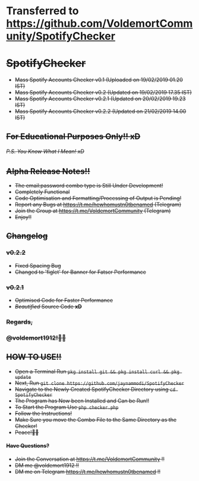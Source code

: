 # Transferred to https://github.com/VoldemortCommunity/SpotifyChecker
# ~~SpotifyChecker~~
- ~~Mass Spotify Accounts Checker v0.1 (Uploaded on 19/02/2019 01.20 IST)~~
- ~~Mass Spotify Accounts Checker v0.2 (Updated on 19/02/2019 17.35 IST)~~
- ~~Mass Spotify Accounts Checker v0.2.1 (Updated on 20/02/2019 19.23 IST)~~
- ~~Mass Spotify Accounts Checker v0.2.2 (Updated on 21/02/2019 14.00 IST)~~
## ~~For Educational Purposes Only!! xD~~
###### ~~P.S. You Know What I Mean! xD~~
## ~~Alpha Release Notes!!~~
* ~~The email:password combo type is Still Under Development!~~
* ~~Completely Functional~~
* ~~Code Optimisation and Formatting/Processing of Output is Pending!~~
* ~~Report any Bugs at https://t.me/hewhomustn0tbenamed (Telegram)~~
* ~~Join the Group at https://t.me/VoldemortCommunity (Telegram)~~
* ~~Enjoy!!~~
## ~~Changelog~~
### ~~v0.2.2~~
* ~~Fixed Spacing Bug~~
* ~~Changed to 'figlet' for Banner for Fatser Performance~~


### ~~v0.2.1~~
* ~~Optimised Code for Faster Performance~~
* ~~_Beautified_ Source Code __xD__~~


### ~~Regards,~~
### ~~@voldemort1912!🖖🏻~~

## ~~HOW TO USE!!~~
* ~~Open a Terminal Run `pkg install git && pkg install curl && pkg update`~~
* ~~Next, Run `git clone https://github.com/jaynammodi/SpotifyChecker`~~
* ~~Navigate to the Newly Created SpotifyChecker Directory using `cd SpotifyChecker`~~
* ~~The Program has Now been Installed and Can be Run!!~~
* ~~To Start the Program Use `php checker.php`~~
* ~~Follow the Instructions!~~
* ~~Make Sure you move the Combo File to the Same Directory as the Checker!~~
* ~~Peace!🖖🏻~~
#### ~~Have Questions?~~
* ~~Join the Conversation at https://t.me/VoldemortCommunity !!~~
* ~~DM me @voldemort1912 !!~~
* ~~DM me on Telegram https://t.me/hewhomustn0tbenamed !!~~

